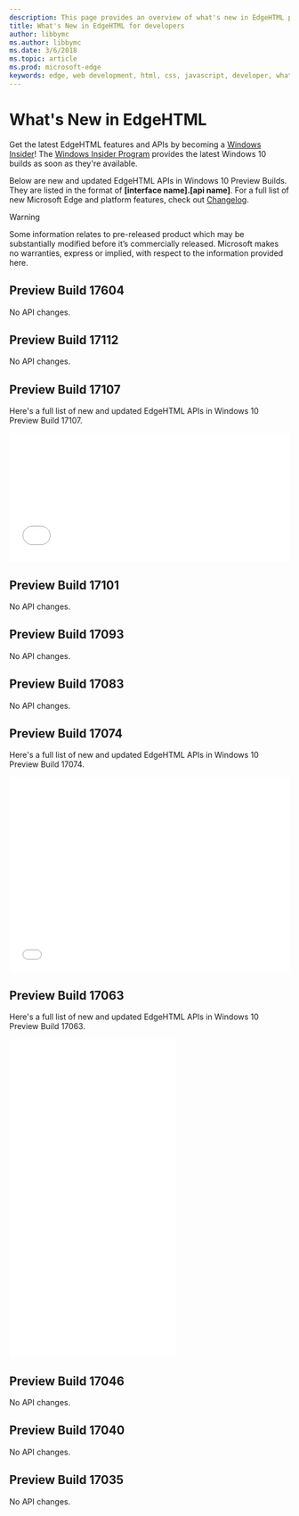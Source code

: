 ```yaml
---
description: This page provides an overview of what's new in EdgeHTML preview builds for developers.
title: What's New in EdgeHTML for developers
author: libbymc
ms.author: libbymc
ms.date: 3/6/2018
ms.topic: article
ms.prod: microsoft-edge
keywords: edge, web development, html, css, javascript, developer, what's new in edge, new APIs in edge, edgehtml, edgehtml preview builds
---
```


# What's New in EdgeHTML

Get the latest EdgeHTML features and APIs by becoming a [Windows Insider](https://insider.windows.com/)! The [Windows Insider Program](https://insider.windows.com/) provides the latest Windows 10 builds as soon as they're available. 

Below are new and updated EdgeHTML APIs in Windows 10 Preview Builds. They are listed in the format of **[interface name].[api name]**. For a full list of new Microsoft Edge and platform features, check out [Changelog](https://developer.microsoft.com/microsoft-edge/platform/changelog/).

> [!WARNING] 
> Some information relates to pre-released product which may be substantially modified before it’s commercially released. Microsoft makes no warranties, express or implied, with respect to the information provided here.

## Preview Build 17604
No API changes. 

## Preview Build 17112
No API changes.

## Preview Build 17107
Here's a full list of new and updated EdgeHTML APIs in Windows 10 Preview Build 17107.

<iframe height='231' scrolling='no' title='EdgeHTML Preview Build 17107' src='//codepen.io/MSEdgeDev/embed/jZgBXo/?height=231&theme-id=23401&default-tab=result&embed-version=2' frameborder='no' allowtransparency='true' allowfullscreen='true' style='width: 100%;'>See the Pen <a href='https://codepen.io/MSEdgeDev/pen/jZgBXo/'>EdgeHTML Preview Build 17107</a> by MSEdgeDev (<a href='https://codepen.io/MSEdgeDev'>@MSEdgeDev</a>) on <a href='https://codepen.io'>CodePen</a>.</iframe>

## Preview Build 17101
No API changes.

## Preview Build 17093
No API changes.

## Preview Build 17083
No API changes.

## Preview Build 17074 
Here's a full list of new and updated EdgeHTML APIs in Windows 10 Preview Build 17074.

<iframe height='350' scrolling='no' title='EdgeHTML Preview Build 17074' src='//codepen.io/MSEdgeDev/embed/xpNvYv/?height=350&theme-id=23761&default-tab=result&embed-version=2' frameborder='no' allowtransparency='true' allowfullscreen='true' style='width: 100%;'>See the Pen <a href='https://codepen.io/MSEdgeDev/pen/xpNvYv/'>EdgeHTML Preview Build 17074</a> by MSEdgeDev (<a href='https://codepen.io/MSEdgeDev'>@MSEdgeDev</a>) on <a href='https://codepen.io'>CodePen</a>.
</iframe>


## Preview Build 17063 
Here's a full list of new and updated EdgeHTML APIs in Windows 10 Preview Build 17063.

<iframe height='572' scrolling='no' title='EdgeHTML Preview Build 17063' src='//codepen.io/MSEdgeDev/embed/Zadarz/?height=572&theme-id=23761&default-tab=result&embed-version=2' frameborder='no' allowtransparency='true' allowfullscreen='true'>See the Pen <a href='https://codepen.io/MSEdgeDev/pen/Zadarz/'>EdgeHTML Preview Build 17063</a> by MSEdgeDev (<a href='https://codepen.io/MSEdgeDev'>@MSEdgeDev</a>) on <a href='https://codepen.io'>CodePen</a>.</iframe>

## Preview Build 17046 
No API changes.

## Preview Build 17040 
No API changes.

## Preview Build 17035 
No API changes.
